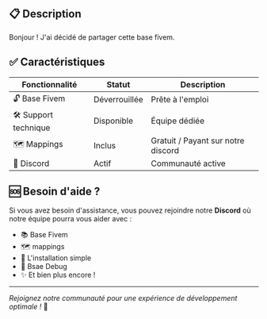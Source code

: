 ## 📋 Description

Bonjour ! J'ai décidé de partager cette base fivem. 

## ✅ Caractéristiques
| Fonctionnalité | Statut | Description |
|----------------|--------|-------------|
| 🔓 Base Fivem | Déverrouillée | Prête à l'emploi |
| 🛠️ Support technique | Disponible | Équipe dédiée |
| 🗺️ Mappings | Inclus |  Gratuit / Payant sur notre discord |
| 💬 Discord | Actif | Communauté active |

## 🆘 Besoin d'aide ?
Si vous avez besoin d'assistance, vous pouvez rejoindre notre **Discord** où notre équipe pourra vous aider avec :
- 📚 Base Fivem
- 🗺️ mappings
- 🔧 L'installation simple
- 🐛 Bsae Debug
- ✨ Et bien plus encore !

---
*Rejoignez notre communauté pour une expérience de développement optimale !* 🎯
